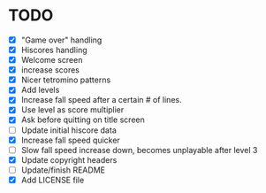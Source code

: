 # TODO

- [X] "Game over" handling
- [X] Hiscores handling
- [X] Welcome screen
- [X] increase scores
- [X] Nicer tetromino patterns
- [X] Add levels
- [X] Increase fall speed after a certain # of lines.
- [X] Use level as score multiplier
- [X] Ask before quitting on title screen
- [ ] Update initial hiscore data
- [X] Increase fall speed quicker
- [ ] Slow fall speed increase down, becomes unplayable after level 3
- [X] Update copyright headers
- [ ] Update/finish README
- [X] Add LICENSE file